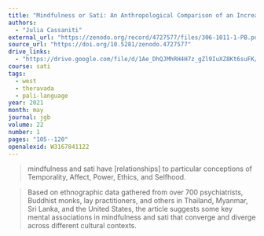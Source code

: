 ```yaml
---
title: "Mindfulness or Sati: An Anthropological Comparison of an Increasingly Global Concept"
authors:
  - "Julia Cassaniti"
external_url: "https://zenodo.org/record/4727577/files/306-1011-1-PB.pdf"
source_url: "https://doi.org/10.5281/zenodo.4727577"
drive_links:
  - "https://drive.google.com/file/d/1Ae_DhQJMhRH4H7z_gZl9IuXZ8Kt6suFK/view?usp=drivesdk"
course: sati
tags:
  - west
  - theravada
  - pali-language
year: 2021
month: may
journal: jgb
volume: 22
number: 1
pages: "105--120"
openalexid: W3167841122
---
```


> mindfulness and sati have [relationships] to particular conceptions of Temporality, Affect, Power, Ethics, and Selfhood.

> Based on ethnographic data gathered from over 700 psychiatrists, Buddhist monks, lay practitioners, and others in Thailand, Myanmar, Sri Lanka, and the United States, the article suggests some key mental associations in mindfulness and sati that converge and diverge across different cultural contexts.
